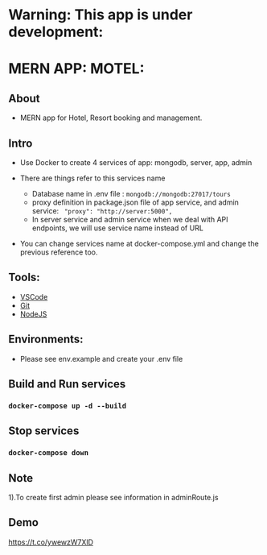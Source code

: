 # Warning: This app is under development:

# MERN APP: MOTEL:

## About

- MERN app for Hotel, Resort booking and management.

## Intro

- Use Docker to create 4 services of app: mongodb, server, app, admin
- There are things refer to this services name

  - Database name in .env file : `mongodb://mongodb:27017/tours`
  - proxy definition in package.json file of app service, and admin service: ` "proxy": "http://server:5000",`
  - In server service and admin service when we deal with API endpoints, we will use service name instead of URL

- You can change services name at docker-compose.yml and change the previous reference too.

## Tools:

- [VSCode](https://code.visualstudio.com/download)
- [Git](https://git-scm.com/downloads)
- [NodeJS](https://nodejs.org/en/download/)

## Environments:

- Please see env.example and create your .env file

## Build and Run services

### `docker-compose up -d --build`

## Stop services

### `docker-compose down`

## Note

1).To create first admin please see information in adminRoute.js

## Demo

https://t.co/ywewzW7XlD
